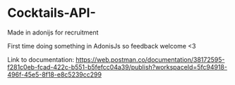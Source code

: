 # Cocktails-API-
Made in adonijs for recruitment

First time doing something in AdonisJs so feedback welcome <3

Link to documentation:
https://web.postman.co/documentation/38172595-f281c0eb-fcad-422c-b551-b5fefcc04a39/publish?workspaceId=5fc94918-496f-45e5-8f18-e8c5239cc299
